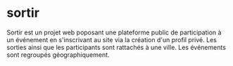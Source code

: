 # sortir
Sortir est un projet web poposant une plateforme public de participation à un événement en s'inscrivant au site via la création d'un profil privé. Les sorties ainsi
que les participants sont rattachés à une ville. Les événements sont regroupés géographiquement. 
